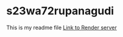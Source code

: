 # s23wa72rupanagudi
This is my readme file
[Link to Render server](https://s23wa72rupanagudi.onrender.com/)
